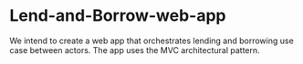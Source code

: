 # Lend-and-Borrow-web-app
We intend to create a web app that orchestrates lending and borrowing use case between actors. The app uses the MVC architectural pattern.
